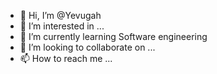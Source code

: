 - 👋 Hi, I’m @Yevugah
- 👀 I’m interested in ...
- 🌱 I’m currently learning Software engineering
- 💞️ I’m looking to collaborate on ...
- 📫 How to reach me ...

<!---
Yevugah/Yevugah is a ✨ special ✨ repository because its `README.md` (this file) appears on your GitHub profile.
You can click the Preview link to take a look at your changes.
--->

